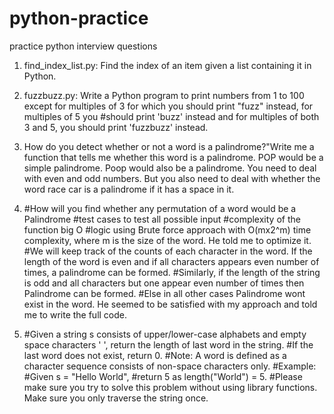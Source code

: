 # python-practice
practice python interview questions
1.  find_index_list.py: Find the index of an item given a list containing it in Python.

2. fuzzbuzz.py: Write a Python program to print numbers from 1 to 100 except for multiples of 3 for which you should print "fuzz" instead, for multiples of 5 you #should print 'buzz' instead and for multiples of both 3 and 5, you should print 'fuzzbuzz' instead.

3. How do you detect whether or not a word is a palindrome?"Write me a function that tells me whether this word is a palindrome.
POP would be a simple palindrome. Poop would also be a palindrome. You need to deal with even and odd numbers. But you also need to  deal with whether the word race car is a palindrome if it has a space in it.

4. #How will you find whether any permutation of a word would be a Palindrome
#test cases to test all possible input
#complexity of the function big O
#logic using Brute force approach with O(mx2^m) time complexity, where m is the size of the word. He told me to optimize it. 
#We will keep track of the counts of each character in the word. If the length of the word is even and if all characters appears even number of times, a palindrome can be formed.
#Similarly, if the length of the string is odd and all characters but one appear even number of times then Palindrome can be formed.
#Else in all other cases Palindrome wont exist in the word. He seemed to be satisfied with my approach and told me to write the full code.


5. #Given a string s consists of upper/lower-case alphabets and empty space characters ' ', return the length of last word in the string.
#If the last word does not exist, return 0.
#Note: A word is defined as a character sequence consists of non-space characters only.
#Example:
#Given s = "Hello World",
#return 5 as length("World") = 5.
#Please make sure you try to solve this problem without using library functions. Make sure you only traverse the string once.




